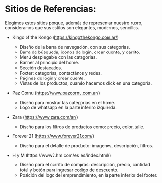 #  Sitios de Referencias:

Elegimos estos sitios porque, además de representar nuestro rubro, consideramos que sus estilos son elegantes, modernos, sencillos.

- Kingo of the Kongo (https://kingofthekongo.com.ar/)

    - Diseño de la barra de navegación, con sus categorias.
    - Barra de búsqueda, iconos de login, crear cuenta, y carrito.
    - Menú desplegable con las categorias.
    - Banner al principio del home.
    - Sección destacados.
    - Footer: categorías, contactános y redes.
    - Páginas de login y crear cuenta.
    - Vistas de los productos, cuando hacemos click en una categoría.

- Paz Cornu (https://www.pazcornu.com.ar/)

    - Diseño para mostrar las categorias en el home.
    - Logo de whatsapp en la parte inferiro izquierda.

- Zara (https://www.zara.com/ar/)

    - Diseño para los filtros de productos como: precio, color, talle.

- Forever 21 (https://www.forever21.com/)

    - Diseño para el detalle de producto: imagenes, descripción, filtros.

- H y M (https://www2.hm.com/es_es/index.html/)

    - Diseño para el carrito de compras: descripción, precio, cantidad total y botón para ingresar codigo de descuento.
    - Posición del logo del emprendimiento, en la parte inferior del footer.